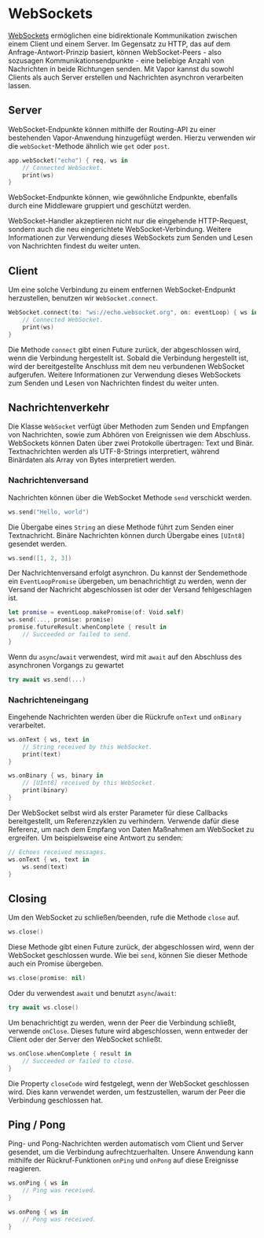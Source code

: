 # WebSockets

[WebSockets](https://en.wikipedia.org/wiki/WebSocket) ermöglichen eine bidirektionale Kommunikation zwischen einem Client und einem Server. Im Gegensatz zu HTTP, das auf dem Anfrage-Antwort-Prinzip basiert, können WebSocket-Peers - also sozusagen Kommunikationsendpunkte - eine beliebige Anzahl von Nachrichten in beide Richtungen senden. Mit Vapor kannst du sowohl Clients als auch Server erstellen und Nachrichten asynchron verarbeiten lassen.
## Server

WebSocket-Endpunkte können mithilfe der Routing-API zu einer bestehenden Vapor-Anwendung hinzugefügt werden. Hierzu verwenden wir die `webSocket`-Methode ähnlich wie `get` oder `post`.

```swift
app.webSocket("echo") { req, ws in
    // Connected WebSocket.
    print(ws)
}
```

WebSocket-Endpunkte können, wie gewöhnliche Endpunkte, ebenfalls durch eine Middleware gruppiert und geschützt werden.

WebSocket-Handler akzeptieren nicht nur die eingehende HTTP-Request, sondern auch die neu eingerichtete WebSocket-Verbindung. Weitere Informationen zur Verwendung dieses WebSockets zum Senden und Lesen von Nachrichten findest du weiter unten.
## Client

Um eine solche Verbindung zu einem entfernen WebSocket-Endpunkt herzustellen, benutzen wir `WebSocket.connect`.

```swift
WebSocket.connect(to: "ws://echo.websocket.org", on: eventLoop) { ws in
    // Connected WebSocket.
    print(ws)
}
```

Die Methode `connect` gibt einen Future zurück, der abgeschlossen wird, wenn die Verbindung hergestellt ist. Sobald die Verbindung hergestellt ist, wird der bereitgestellte Anschluss mit dem neu verbundenen WebSocket aufgerufen. Weitere Informationen zur Verwendung dieses WebSockets zum Senden und Lesen von Nachrichten findest du weiter unten.
## Nachrichtenverkehr

Die Klasse `WebSocket` verfügt über Methoden zum Senden und Empfangen von Nachrichten, sowie zum Abhören von Ereignissen wie dem Abschluss. WebSockets können Daten über zwei Protokolle übertragen: Text und Binär. Textnachrichten werden als UTF-8-Strings interpretiert, während Binärdaten als Array von Bytes interpretiert werden.
### Nachrichtenversand

Nachrichten können über die WebSocket Methode `send` verschickt werden.

```swift
ws.send("Hello, world")
```

Die Übergabe eines `String` an diese Methode führt zum Senden einer Textnachricht. Binäre Nachrichten können durch Übergabe eines `[UInt8]` gesendet werden.
```swift
ws.send([1, 2, 3])
```

Der Nachrichtenversand erfolgt asynchron. Du kannst der Sendemethode ein `EventLoopPromise` übergeben, um benachrichtigt zu werden, wenn der Versand der Nachricht abgeschlossen ist oder der Versand fehlgeschlagen ist.

```swift
let promise = eventLoop.makePromise(of: Void.self)
ws.send(..., promise: promise)
promise.futureResult.whenComplete { result in
    // Succeeded or failed to send.
}
```

Wenn du `async`/`await` verwendest, wird mit `await` auf den Abschluss des asynchronen Vorgangs zu gewartet
```swift
try await ws.send(...)
```

### Nachrichteneingang

Eingehende Nachrichten werden über die Rückrufe `onText` und `onBinary` verarbeitet.

```swift
ws.onText { ws, text in
    // String received by this WebSocket.
    print(text)
}

ws.onBinary { ws, binary in
    // [UInt8] received by this WebSocket.
    print(binary)
}
```


Der WebSocket selbst wird als erster Parameter für diese Callbacks bereitgestellt, um Referenzzyklen zu verhindern. Verwende dafür diese Referenz, um nach dem Empfang von Daten Maßnahmen am WebSocket zu ergreifen. Um beispielsweise eine Antwort zu senden:
```swift
// Echoes received messages.
ws.onText { ws, text in
    ws.send(text)
}
```

## Closing

Um den WebSocket zu schließen/beenden, rufe die Methode `close` auf.

```swift
ws.close()
```

Diese Methode gibt einen Future zurück, der abgeschlossen wird, wenn der WebSocket geschlossen wurde. Wie bei `send`, können Sie dieser Methode auch ein Promise übergeben.

```swift
ws.close(promise: nil)
```

Oder du verwendest `await` und benutzt `async`/`await`:

```swift
try await ws.close()
```

Um benachrichtigt zu werden, wenn der Peer die Verbindung schließt, verwende `onClose`. Dieses future wird abgeschlossen, wenn entweder der Client oder der Server den WebSocket schließt.
```swift
ws.onClose.whenComplete { result in
    // Succeeded or failed to close.
}
```

Die Property `closeCode` wird festgelegt, wenn der WebSocket geschlossen wird. Dies kann verwendet werden, um festzustellen, warum der Peer die Verbindung geschlossen hat.
## Ping / Pong

Ping- und Pong-Nachrichten werden automatisch vom Client und Server gesendet, um die Verbindung aufrechtzuerhalten. Unsere Anwendung kann mithilfe der Rückruf-Funktionen `onPing` und `onPong` auf diese Ereignisse reagieren.

```swift
ws.onPing { ws in 
    // Ping was received.
}

ws.onPong { ws in
    // Pong was received.
}
```
